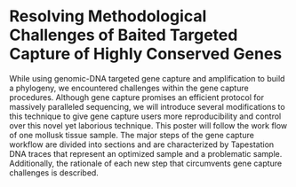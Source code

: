 # Resolving Methodological Challenges of Baited Targeted Capture of Highly Conserved Genes

While using genomic-DNA targeted gene capture and amplification to build a phylogeny, we encountered challenges within the gene capture procedures. Although gene capture promises an efficient protocol for massively paralleled sequencing, we will introduce several modifications to this technique to give gene capture users more reproducibility and control over this novel yet laborious technique. This poster will follow the work flow of one mollusk tissue sample. The major steps of the gene capture workflow are divided into sections and are characterized by Tapestation DNA traces that represent an optimized sample and a problematic sample. Additionally, the rationale of each new step that circumvents gene capture challenges is described.
